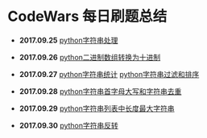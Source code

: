 # CodeWars 每日刷题总结
- **2017.09.25**
[python字符串处理][1]
- **2017.09.26**
[python二进制数组转换为十进制][2]
- **2017.09.27**
[python字符串统计][3]
[python字符串过滤和排序][4]
- **2017.09.28**
[python字符串首字母大写和字符串去重][5]
- **2017.09.29**
[python字符串列表中长度最大字符串][6]
- **2017.09.30**
[python字符串反转][7]

  [1]: https://www.zybuluo.com/aloyschen/note/899598
  [2]: https://www.zybuluo.com/aloyschen/note/899615
  [3]: https://www.zybuluo.com/aloyschen/note/899632
  [4]: https://www.zybuluo.com/aloyschen/note/899895
  [5]: https://www.zybuluo.com/aloyschen/note/901785
  [6]: https://www.zybuluo.com/aloyschen/note/903080
  [7]: https://www.zybuluo.com/aloyschen/note/903517
